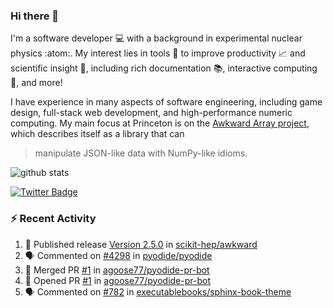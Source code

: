 ### Hi there 👋 

I'm a software developer 💻 with a background in experimental nuclear physics :atom:. My interest lies in tools :wrench: to improve productivity :chart_with_upwards_trend: and scientific insight :telescope:, including rich documentation 📚, interactive computing 🧮, and more! 

I have experience in many aspects of software engineering, including game design, full-stack web development, and high-performance numeric computing. My main focus at Princeton is on the [Awkward Array project](awkward-array.org/), which describes itself as a library that can 
> manipulate JSON-like data with NumPy-like idioms.

![github stats](https://github-readme-stats.vercel.app/api?username=agoose77&show_icons=true&hide_rank=true&hide_title=true&bg_color=30,e76445,904e95&text_color=efe3ec&icon_color=efe3ec)
<!--
**agoose77/agoose77** is a ✨ _special_ ✨ repository because its `README.md` (this file) appears on your GitHub profile.

Here are some ideas to get you started:

- 🔭 I’m currently working on ...
- 🌱 I’m currently learning ...
- 👯 I’m looking to collaborate on ...
- 🤔 I’m looking for help with ...
- 💬 Ask me about ...
- 📫 How to reach me: ...
- 😄 Pronouns: ...
- ⚡ Fun fact: ...
-->

[![Twitter Badge](https://img.shields.io/twitter/follow/agoose77?style=flat-square&logo=Twitter&logoColor=white&color=cornflowerblue)](https://twitter.com/agoose77)

### :zap: Recent Activity

<!--START_SECTION:activity-->
1. 🚀 Published release [Version 2.5.0](https://github.com/scikit-hep/awkward/releases/tag/v2.5.0) in [scikit-hep/awkward](https://github.com/scikit-hep/awkward)
2. 🗣 Commented on [#4298](https://github.com/pyodide/pyodide/pull/4298#issuecomment-1814733962) in [pyodide/pyodide](https://github.com/pyodide/pyodide)
3. 🎉 Merged PR [#1](https://github.com/agoose77/pyodide-pr-bot/pull/1) in [agoose77/pyodide-pr-bot](https://github.com/agoose77/pyodide-pr-bot)
4. 💪 Opened PR [#1](https://github.com/agoose77/pyodide-pr-bot/pull/1) in [agoose77/pyodide-pr-bot](https://github.com/agoose77/pyodide-pr-bot)
5. 🗣 Commented on [#782](https://github.com/executablebooks/sphinx-book-theme/issues/782#issuecomment-1814126100) in [executablebooks/sphinx-book-theme](https://github.com/executablebooks/sphinx-book-theme)
<!--END_SECTION:activity-->
